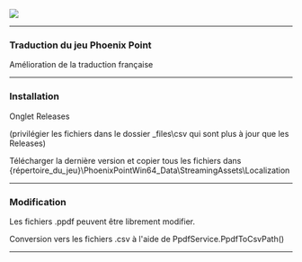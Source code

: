 ![](https://repository-images.githubusercontent.com/422992813/423f5ec1-bf8f-4349-82d7-91695c0ac220)

--------------------------------------------------

### Traduction du jeu Phoenix Point

Amélioration de la traduction française

--------------------------------------------------

### Installation

 Onglet Releases

 (privilégier les fichiers dans le dossier _files\csv qui sont plus à jour que les Releases)
 
 Télécharger la dernière version et copier tous les fichiers dans
 {répertoire_du_jeu}\PhoenixPointWin64_Data\StreamingAssets\Localization

--------------------------------------------------

### Modification

 Les fichiers .ppdf peuvent être librement modifier.

 Conversion vers les fichiers .csv à l'aide de PpdfService.PpdfToCsvPath()

--------------------------------------------------